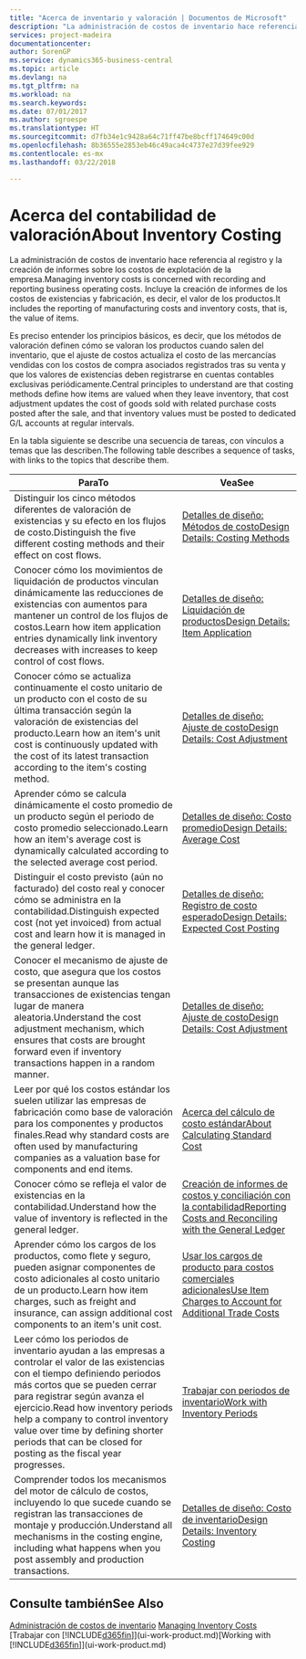 ```yaml
---
title: "Acerca de inventario y valoración | Documentos de Microsoft"
description: "La administración de costos de inventario hace referencia al registro y la creación de informes sobre los costos de explotación de la empresa. Incluye la creación de informes de los costos de existencias y fabricación, es decir, el valor de los productos."
services: project-madeira
documentationcenter: 
author: SorenGP
ms.service: dynamics365-business-central
ms.topic: article
ms.devlang: na
ms.tgt_pltfrm: na
ms.workload: na
ms.search.keywords: 
ms.date: 07/01/2017
ms.author: sgroespe
ms.translationtype: HT
ms.sourcegitcommit: d7fb34e1c9428a64c71ff47be8bcff174649c00d
ms.openlocfilehash: 8b36555e2853eb46c49aca4c4737e27d39fee929
ms.contentlocale: es-mx
ms.lasthandoff: 03/22/2018

---
```

# <a name="about-inventory-costing"></a><span data-ttu-id="2c6e5-104">Acerca del contabilidad de valoración</span><span class="sxs-lookup"><span data-stu-id="2c6e5-104">About Inventory Costing</span></span>
<span data-ttu-id="2c6e5-105">La administración de costos de inventario hace referencia al registro y la creación de informes sobre los costos de explotación de la empresa.</span><span class="sxs-lookup"><span data-stu-id="2c6e5-105">Managing inventory costs is concerned with recording and reporting business operating costs.</span></span> <span data-ttu-id="2c6e5-106">Incluye la creación de informes de los costos de existencias y fabricación, es decir, el valor de los productos.</span><span class="sxs-lookup"><span data-stu-id="2c6e5-106">It includes the reporting of manufacturing costs and inventory costs, that is, the value of items.</span></span>  

 <span data-ttu-id="2c6e5-107">Es preciso entender los principios básicos, es decir, que los métodos de valoración definen cómo se valoran los productos cuando salen del inventario, que el ajuste de costos actualiza el costo de las mercancías vendidas con los costos de compra asociados registrados tras su venta y que los valores de existencias deben registrarse en cuentas contables exclusivas periódicamente.</span><span class="sxs-lookup"><span data-stu-id="2c6e5-107">Central principles to understand are that costing methods define how items are valued when they leave inventory, that cost adjustment updates the cost of goods sold with related purchase costs posted after the sale, and that inventory values must be posted to dedicated G/L accounts at regular intervals.</span></span>  

 <span data-ttu-id="2c6e5-108">En la tabla siguiente se describe una secuencia de tareas, con vínculos a temas que las describen.</span><span class="sxs-lookup"><span data-stu-id="2c6e5-108">The following table describes a sequence of tasks, with links to the topics that describe them.</span></span>   

|<span data-ttu-id="2c6e5-109">**Para**</span><span class="sxs-lookup"><span data-stu-id="2c6e5-109">**To**</span></span>|<span data-ttu-id="2c6e5-110">**Vea**</span><span class="sxs-lookup"><span data-stu-id="2c6e5-110">**See**</span></span>|  
|------------|-------------|  
|<span data-ttu-id="2c6e5-111">Distinguir los cinco métodos diferentes de valoración de existencias y su efecto en los flujos de costo.</span><span class="sxs-lookup"><span data-stu-id="2c6e5-111">Distinguish the five different costing methods and their effect on cost flows.</span></span>|[<span data-ttu-id="2c6e5-112">Detalles de diseño: Métodos de costo</span><span class="sxs-lookup"><span data-stu-id="2c6e5-112">Design Details: Costing Methods</span></span>](design-details-costing-methods.md)|  
|<span data-ttu-id="2c6e5-113">Conocer cómo los movimientos de liquidación de productos vinculan dinámicamente las reducciones de existencias con aumentos para mantener un control de los flujos de costos.</span><span class="sxs-lookup"><span data-stu-id="2c6e5-113">Learn how item application entries dynamically link inventory decreases with increases to keep control of cost flows.</span></span>|[<span data-ttu-id="2c6e5-114">Detalles de diseño: Liquidación de productos</span><span class="sxs-lookup"><span data-stu-id="2c6e5-114">Design Details: Item Application</span></span>](design-details-item-application.md)|  
|<span data-ttu-id="2c6e5-115">Conocer cómo se actualiza continuamente el costo unitario de un producto con el costo de su última transacción según la valoración de existencias del producto.</span><span class="sxs-lookup"><span data-stu-id="2c6e5-115">Learn how an item's unit cost is continuously updated with the cost of its latest transaction according to the item's costing method.</span></span>|[<span data-ttu-id="2c6e5-116">Detalles de diseño: Ajuste de costo</span><span class="sxs-lookup"><span data-stu-id="2c6e5-116">Design Details: Cost Adjustment</span></span>](design-details-cost-adjustment.md)|  
|<span data-ttu-id="2c6e5-117">Aprender cómo se calcula dinámicamente el costo promedio de un producto según el periodo de costo promedio seleccionado.</span><span class="sxs-lookup"><span data-stu-id="2c6e5-117">Learn how an item's average cost is dynamically calculated according to the selected average cost period.</span></span>|[<span data-ttu-id="2c6e5-118">Detalles de diseño: Costo promedio</span><span class="sxs-lookup"><span data-stu-id="2c6e5-118">Design Details: Average Cost</span></span>](design-details-average-cost.md)|  
|<span data-ttu-id="2c6e5-119">Distinguir el costo previsto (aún no facturado) del costo real y conocer cómo se administra en la contabilidad.</span><span class="sxs-lookup"><span data-stu-id="2c6e5-119">Distinguish expected cost (not yet invoiced) from actual cost and learn how it is managed in the general ledger.</span></span>|[<span data-ttu-id="2c6e5-120">Detalles de diseño: Registro de costo esperado</span><span class="sxs-lookup"><span data-stu-id="2c6e5-120">Design Details: Expected Cost Posting</span></span>](design-details-expected-cost-posting.md)|  
|<span data-ttu-id="2c6e5-121">Conocer el mecanismo de ajuste de costo, que asegura que los costos se presentan aunque las transacciones de existencias tengan lugar de manera aleatoria.</span><span class="sxs-lookup"><span data-stu-id="2c6e5-121">Understand the cost adjustment mechanism, which ensures that costs are brought forward even if inventory transactions happen in a random manner.</span></span>|[<span data-ttu-id="2c6e5-122">Detalles de diseño: Ajuste de costo</span><span class="sxs-lookup"><span data-stu-id="2c6e5-122">Design Details: Cost Adjustment</span></span>](design-details-cost-adjustment.md)|  
|<span data-ttu-id="2c6e5-123">Leer por qué los costos estándar los suelen utilizar las empresas de fabricación como base de valoración para los componentes y productos finales.</span><span class="sxs-lookup"><span data-stu-id="2c6e5-123">Read why standard costs are often used by manufacturing companies as a valuation base for components and end items.</span></span>|[<span data-ttu-id="2c6e5-124">Acerca del cálculo de costo estándar</span><span class="sxs-lookup"><span data-stu-id="2c6e5-124">About Calculating Standard Cost</span></span>](finance-about-calculating-standard-cost.md)|  
|<span data-ttu-id="2c6e5-125">Conocer cómo se refleja el valor de existencias en la contabilidad.</span><span class="sxs-lookup"><span data-stu-id="2c6e5-125">Understand how the value of inventory is reflected in the general ledger.</span></span>|[<span data-ttu-id="2c6e5-126">Creación de informes de costos y conciliación con la contabilidad</span><span class="sxs-lookup"><span data-stu-id="2c6e5-126">Reporting Costs and Reconciling with the General Ledger</span></span>](finance-report-costs-and-reconcile-with-the-general-ledger.md)|  
|<span data-ttu-id="2c6e5-127">Aprender cómo los cargos de los productos, como flete y seguro, pueden asignar componentes de costo adicionales al costo unitario de un producto.</span><span class="sxs-lookup"><span data-stu-id="2c6e5-127">Learn how item charges, such as freight and insurance, can assign additional cost components to an item's unit cost.</span></span>|[<span data-ttu-id="2c6e5-128">Usar los cargos de producto para costos comerciales adicionales</span><span class="sxs-lookup"><span data-stu-id="2c6e5-128">Use Item Charges to Account for Additional Trade Costs</span></span>](payables-how-assign-item-charges.md)|  
|<span data-ttu-id="2c6e5-129">Leer cómo los periodos de inventario ayudan a las empresas a controlar el valor de las existencias con el tiempo definiendo periodos más cortos que se pueden cerrar para registrar según avanza el ejercicio.</span><span class="sxs-lookup"><span data-stu-id="2c6e5-129">Read how inventory periods help a company to control inventory value over time by defining shorter periods that can be closed for posting as the fiscal year progresses.</span></span>|[<span data-ttu-id="2c6e5-130">Trabajar con periodos de inventario</span><span class="sxs-lookup"><span data-stu-id="2c6e5-130">Work with Inventory Periods</span></span>](finance-how-to-work-with-inventory-periods.md)|  
|<span data-ttu-id="2c6e5-131">Comprender todos los mecanismos del motor de cálculo de costos, incluyendo lo que sucede cuando se registran las transacciones de montaje y producción.</span><span class="sxs-lookup"><span data-stu-id="2c6e5-131">Understand all mechanisms in the costing engine, including what happens when you post assembly and production transactions.</span></span>|[<span data-ttu-id="2c6e5-132">Detalles de diseño: Costo de inventario</span><span class="sxs-lookup"><span data-stu-id="2c6e5-132">Design Details: Inventory Costing</span></span>](design-details-inventory-costing.md)|

## <a name="see-also"></a><span data-ttu-id="2c6e5-133">Consulte también</span><span class="sxs-lookup"><span data-stu-id="2c6e5-133">See Also</span></span>
<span data-ttu-id="2c6e5-134">[Administración de costos de inventario](finance-manage-inventory-costs.md)  </span><span class="sxs-lookup"><span data-stu-id="2c6e5-134">[Managing Inventory Costs](finance-manage-inventory-costs.md)  </span></span>  
<span data-ttu-id="2c6e5-135">[Trabajar con [!INCLUDE[d365fin](includes/d365fin_md.md)]](ui-work-product.md)</span><span class="sxs-lookup"><span data-stu-id="2c6e5-135">[Working with [!INCLUDE[d365fin](includes/d365fin_md.md)]](ui-work-product.md)</span></span>

